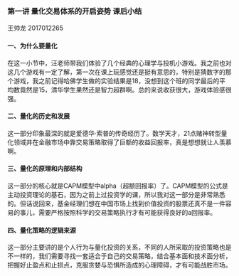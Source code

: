 ### 第一讲 量化交易体系的开启姿势 课后小结

王帅龙 2017012265

#### 一、为什么要量化

在这一小节中，汪老师带我们体验了几个经典的心理学与投机小游戏。我之前也对这几个游戏有一定了解，第一次在课上玩感觉还是挺有意思的，特别是猜数字的那个游戏，我之前记得哈佛学生做的实验结果是18，没想到这个班的同学最后的平均数竟然是15，清华学生果然还是智力超群啊。总的来说收获很大，游戏体验感很强。

#### 二、量化的历史和发展

这一部分印象最深的就是爱德华·索普的传奇经历了。数学天才，21点赌神转型量化领域并在金融市场中靠交易策略取得了巨额的收益回报率，真是想想就让人羡慕啊。

#### 三、量化的原理和内部结构

这一部分的核心就是CAPM模型中alpha（超额回报率）了。CAPM模型的公式是主动投资理论的基石，因为之前上过投资学的课，所以我对这一部分是非常熟悉的。但话说回来，基金经理们想在中国市场上找到价值投资的股票还真不是一件容易的事儿，需要严格按照科学的交易策略执行才有可能获得良好的a回报率。

#### 四、量化策略的逻辑来源

这一部分主要讲的是个人行为与量化投资的关系，不同的人所采取的投资策略也是不一样的，我们需要寻找一套适合于自己的交易策略，结合基本面和技术面分析，把握好止盈点和止损点，克服贪婪与恐惧所造成的心理障碍，才有可能战胜市场。